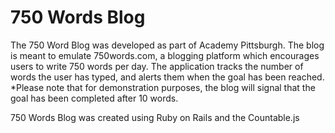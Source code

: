 # 750 Words Blog

The 750 Word Blog was developed as part of Academy Pittsburgh.  The blog is meant to emulate 750words.com, a blogging platform which encourages users to write 750 words per day.  The application tracks the number of words the user has typed, and alerts them when the goal has been reached.  *Please note that for demonstration purposes, the blog will signal that the goal has been completed after 10 words.

750 Words Blog was created using Ruby on Rails and the Countable.js 



